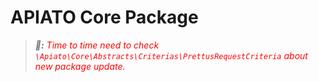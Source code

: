# APIATO Core Package

> **_📝:_** <em style="color:red">Time to time need to check ```\Apiato\Core\Abstracts\Criterias\PrettusRequestCriteria``` about new package update.</em><br>
